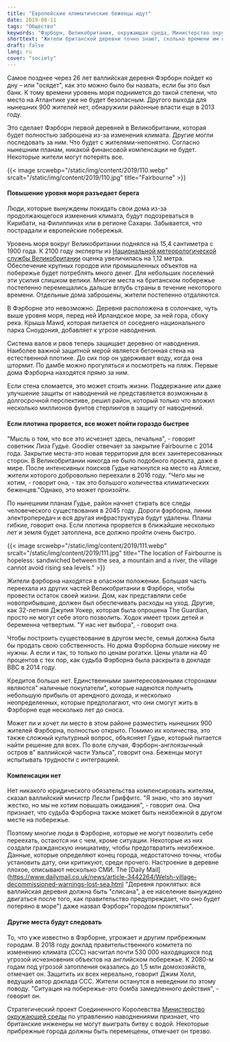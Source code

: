 ```yaml
---
title: "Европейские климатические беженцы идут"
date: 2019-08-11
tags: "Общество"
keywords: "Фэрборн, Великобритания, окружающая среда, Министерство окружающей среды, побережье, климат, экологический ущерб, глобальное потепление, уровень моря"
shorttext: "Жители британской деревни точно знают, сколько времени им осталось до того, как их деревня будет покинута."
draft: false
lang: ru
cover: "society"
---
```


Самое позднее через 26 лет валлийская деревня Фэрборн пойдет ко дну – или "осядет", как это можно было бы назвать, если бы это был банк. К тому времени уровень моря поднимется до такой степени, что место на Атлантике уже не будет безопасным. Другого выхода для нынешних 900 жителей нет, обнаружили районные власти еще в 2013 году.

Это сделает Фэрборн первой деревней в Великобритании, которая будет полностью заброшена из-за изменения климата. Другие могли последовать за ним. Что будет с жителями-непонятно. Согласно нынешним планам, никакой финансовой компенсации не будет. Некоторые жители могут потерять все.

{{< image srcwebp="/static/img/content/2019/110.webp" srcalt="/static/img/content/2019/110.jpg" title="Fairbourne" >}}

#### Повышение уровня моря разъедает берега

Люди, которые вынуждены покидать свои дома из-за продолжающегося изменения климата, будут подозреваться в Кирибати, на Филиппинах или в регионе Сахары. Забывается, что пострадали и европейские побережья.

Уровень моря вокруг Великобритании поднялся на 15,4 сантиметра с 1900 года. К 2100 году эксперты из [Национальной метеорологической службы Великобритании](https://www.metoffice.gov.uk/pub/data/weather/uk/ukcp18/science-reports/UKCP18-Overview-report.pdf "UKCP18 Science Overview Report") оценка увеличилась на 1,12 метра. Обеспечение крупных городов или промышленных объектов на побережье будет потреблять много денег. Для небольших поселений эти усилия слишком велики. Многие места на британском побережье постепенно перемещались дальше вглубь страны в течение некоторого времени. Отдельные дома заброшены, жители постепенно отдаляются.

В Фэрборне это невозможно. Деревня расположена в солончаке, чуть выше уровня моря, перед ней Ирландское море, за ней гора, сбоку река. Крыша Mawd, которая питается от соседнего национального парка Сноудония, добавляет к угрозе наводнения.

Система валов и рвов теперь защищает деревню от наводнения. Наиболее важной защитной мерой является бетонная стена на естественной плотине. До сих пор он удерживает воду, когда она штормит. По дамбе можно прогуляться и посмотреть на пляж. Первые дома Фэрборна находятся прямо за ним.

Если стена сломается, это может стоить жизни. Поддержание или даже улучшение защиты от наводнений не представляется возможным в долгосрочной перспективе, решил район, который только что вложил несколько миллионов фунтов стерлингов в защиту от наводнений.

#### Если плотина прорвется, все может пойти гораздо быстрее

"Мысль о том, что все это исчезнет здесь, печальна", - говорит советник Лиза Гудье. Goodier отвечает за закрытие Fairbourne с 2014 года. Закрытие места-это новая территория для всех заинтересованных сторон. В Великобритании никогда не было подобного проекта, даже в мире. После интенсивных поисков Гудье наткнулся на место на Аляске, жители которого добровольно переехали в 2016 году. "Чего мы не хотим, - говорит она, - так это большого количества климатических беженцев."Однако, это может произойти.

По нынешним планам Гудье, район начнет стирать все следы человеческого существования в 2045 году. Дороги фэрборна, линии электропередач и вся другая инфраструктура будут удалены. Планы гибкие, говорит она. Если плотина прорвется в ближайшие несколько лет и земля будет затоплена, все должно пройти очень быстро.

{{< image srcwebp="/static/img/content/2019/111.webp" srcalt="/static/img/content/2019/111.jpg" title="The location of Fairbourne is hopeless: sandwiched between the sea, a mountain and a river, the village cannot avoid rising sea levels." >}}

Жители фэрборна находятся в опасном положении. Большая часть переехала из других частей Великобритании в Фэрборн, чтобы провести остаток своей жизни. Дом, как представляли себе новоприбывшие, должен был обеспечивать расходы на уход. Другие, как 32-летняя Джулия Уокер, которая была опрошена The Guardian, просто не могут себе этого позволить. Ходок имеет троих детей и беременна четвертым. "У нас нет выбора", - говорит она.

Чтобы построить существование в другом месте, семья должна была бы продать свою собственность. Но дома Фэрборна больше никому не нужны. А если и так, то только по ценам рогатки. Цены упали на 40 процентов с тех пор, как судьба Фэрборна была раскрыта в докладе BBC в 2014 году.

Кредитов больше нет. Единственными заинтересованными сторонами являются" наличные покупатели", которые надеются получить небольшую прибыль от арендного дохода, и несколько неопределенных, которые предполагают, что они смогут жить в Фэрборне еще несколько лет до сноса.

Может ли и хочет ли место в этом районе разместить нынешних 900 жителей Фэрборна, полностью открыто. Помимо их количества, это также сложный культурный вопрос, объясняет Гудье, который пытается найти решение для всех. По воле случая, Фэрборн-англоязычный остров в" валлийской части Уэльса", говорит она. Беженцы могут испытывать трудности с интеграцией.

#### Компенсации нет

Нет никакого юридического обязательства компенсировать жителям, сказал валлийский министр Лесли Гриффитс. "Я знаю, что это звучит жестко, но мы не хотим повышать ожидания", - говорит она. Она признает, что судьба Фэрборна также может быть неизбежной в другом месте на побережье.

Поэтому многие люди в Фэрборне, которые не могут позволить себе переехать, остаются ни с чем, кроме ситуации. Некоторые из них создали гражданскую инициативу, чтобы предотвратить неизбежное. Данные, которые определяют конец города, недостаточно точны, чтобы установить дату, они критикуют, среди прочего. Настроение в деревне плохое, описывают несколько СМИ. The [Daily Mail](https://www.dailymail.co.uk/news/article-3442264/Welsh-village-decommissioned-warnings-lost-sea.html "Деревня проклятых: вся валлийская деревня должна быть "списана", а ее население вынуждено двигаться после того, как правительство предупреждает, что оно будет потеряно в море") даже назвал Фэрборн"городом проклятых".

#### Другие места будут следовать

То, что уже известно в Фэрборне, угрожает и другим прибрежным городам. В 2018 году доклад правительственного комитета по изменению климата (CCC) насчитал почти 530 000 находящихся под угрозой исчезновения объектов на английском побережье. К 2080-м годам под угрозой затопления оказались до 1,5 млн домохозяйств, отмечает он. Защитить их всех нереально, говорит Джим Холл, ведущий автор доклада CCC. Жители останутся в неведении по этому поводу. "Ситуация на побережье-это бомба замедленного действия", - говорит он.

Стратегический проект Соединенного Королевства [Министерство окружающей среды](https://www.gov.uk/government/consultations/draft-national-flood-and-coastal-erosion-risk-management-strategy-for-england "проект Национальной стратегии управления рисками наводнений и береговой эрозии для Англии") по управлению наводнениями признает, что британские инженеры не могут выиграть битву с водой. Некоторые прибрежные города должны быть перемещены, отмечает он трезво.
